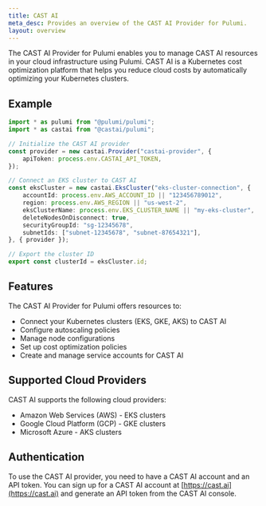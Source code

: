 ```yaml
---
title: CAST AI
meta_desc: Provides an overview of the CAST AI Provider for Pulumi.
layout: overview
---
```


The CAST AI Provider for Pulumi enables you to manage CAST AI resources in your cloud infrastructure using Pulumi. CAST AI is a Kubernetes cost optimization platform that helps you reduce cloud costs by automatically optimizing your Kubernetes clusters.

## Example

```typescript
import * as pulumi from "@pulumi/pulumi";
import * as castai from "@castai/pulumi";

// Initialize the CAST AI provider
const provider = new castai.Provider("castai-provider", {
    apiToken: process.env.CASTAI_API_TOKEN,
});

// Connect an EKS cluster to CAST AI
const eksCluster = new castai.EksCluster("eks-cluster-connection", {
    accountId: process.env.AWS_ACCOUNT_ID || "123456789012",
    region: process.env.AWS_REGION || "us-west-2",
    eksClusterName: process.env.EKS_CLUSTER_NAME || "my-eks-cluster",
    deleteNodesOnDisconnect: true,
    securityGroupId: "sg-12345678",
    subnetIds: ["subnet-12345678", "subnet-87654321"],
}, { provider });

// Export the cluster ID
export const clusterId = eksCluster.id;
```

## Features

The CAST AI Provider for Pulumi offers resources to:

* Connect your Kubernetes clusters (EKS, GKE, AKS) to CAST AI
* Configure autoscaling policies
* Manage node configurations
* Set up cost optimization policies
* Create and manage service accounts for CAST AI

## Supported Cloud Providers

CAST AI supports the following cloud providers:

* Amazon Web Services (AWS) - EKS clusters
* Google Cloud Platform (GCP) - GKE clusters
* Microsoft Azure - AKS clusters

## Authentication

To use the CAST AI provider, you need to have a CAST AI account and an API token. You can sign up for a CAST AI account at [https://cast.ai](https://cast.ai) and generate an API token from the CAST AI console.
